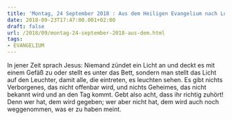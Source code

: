 ```yaml
---
title: 'Montag, 24 September 2018 : Aus dem Heiligen Evangelium nach Lukas - Lk 8,16-18.'
date: 2018-09-23T17:47:00.001+02:00
draft: false
url: /2018/09/montag-24-september-2018-aus-dem.html
tags: 
- EVANGELIUM
---
```


In jener Zeit sprach Jesus: Niemand zündet ein Licht an und deckt es mit einem Gefäß zu oder stellt es unter das Bett, sondern man stellt das Licht auf den Leuchter, damit alle, die eintreten, es leuchten sehen. Es gibt nichts Verborgenes, das nicht offenbar wird, und nichts Geheimes, das nicht bekannt wird und an den Tag kommt. Gebt also acht, dass ihr richtig zuhört! Denn wer hat, dem wird gegeben; wer aber nicht hat, dem wird auch noch weggenommen, was er zu haben meint.